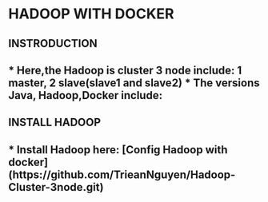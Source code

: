# HADOOP WITH DOCKER
<h2>INSTRODUCTION<h2>
* Here,the Hadoop is cluster 3 node include: 1 master, 2 slave(slave1 and slave2)
* The versions Java, Hadoop,Docker include:

<h2>INSTALL HADOOP<h2>
* Install Hadoop here: [Config Hadoop with docker](https://github.com/TrieanNguyen/Hadoop-Cluster-3node.git)
